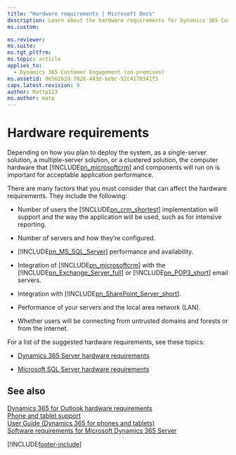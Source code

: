 ```yaml
---
title: "Hardware requirements | Microsoft Docs"
description: Learn about the hardware requirements for Dynamics 365 Customer Engagement (on-premises)
ms.custom: 

ms.reviewer: 
ms.suite: 
ms.tgt_pltfrm: 
ms.topic: article
applies_to: 
  - Dynamics 365 Customer Engagement (on-premises)
ms.assetid: d656262d-7828-443d-bebc-52c4170341f5
caps.latest.revision: 9
author: Mattp123
ms.author: matp
---
```

# Hardware requirements



Depending on how you plan to deploy the system, as a single-server solution, a multiple-server solution, or a clustered solution, the computer hardware that [!INCLUDE[pn_microsoftcrm](../includes/pn-microsoftcrm.md)] and components will run on is important for acceptable application performance.  
  
 There are many factors that you must consider that can affect the hardware requirements. They include the following:  
  
-   Number of users the [!INCLUDE[pn_crm_shortest](../includes/pn-crm-shortest.md)] implementation will support and the way the application will be used, such as for intensive reporting.  
  
-   Number of servers and how they’re configured.  
  
-   [!INCLUDE[pn_MS_SQL_Server](../includes/pn-ms-sql-server.md)] performance and availability.  
  
-   Integration of [!INCLUDE[pn_microsoftcrm](../includes/pn-microsoftcrm.md)] with the [!INCLUDE[pn_Exchange_Server_full](../includes/pn-exchange-server-full.md)] or [!INCLUDE[pn_POP3_short](../includes/pn-pop3-short.md)] email servers.  
  
-   Integration with [!INCLUDE[pn_SharePoint_Server_short](../includes/pn-sharepoint-server-short.md)].  
  
-   Performance of your servers and the local area network (LAN).  
  
-   Whether users will be connecting from untrusted domains and forests or from the internet.  
  
 For a list of the suggested hardware requirements, see these topics:  
  
-   [Dynamics 365 Server hardware requirements](microsoft-dynamics-365-server-hardware-requirements.md)  
  
-   [Microsoft SQL Server hardware requirements](sql-server-hardware-requirements-dynamics-365-server.md)  
  
## See also  
 [Dynamics 365 for Outlook hardware requirements](../../../outlook-addin/admin-guide/hardware-requirements.md)   </br>
 [Phone and tablet support](../../../mobile-app/support-phones-tablets.md)   </br>
 [User Guide (Dynamics 365 for phones and tablets)](../basics/dynamics-365-phones-tablets-users-guide-onprem.md) </br>
 [Software requirements for Microsoft Dynamics 365 Server](software-requirements-for-microsoft-dynamics-365-server.md)



[!INCLUDE[footer-include](../../../includes/footer-banner.md)]
